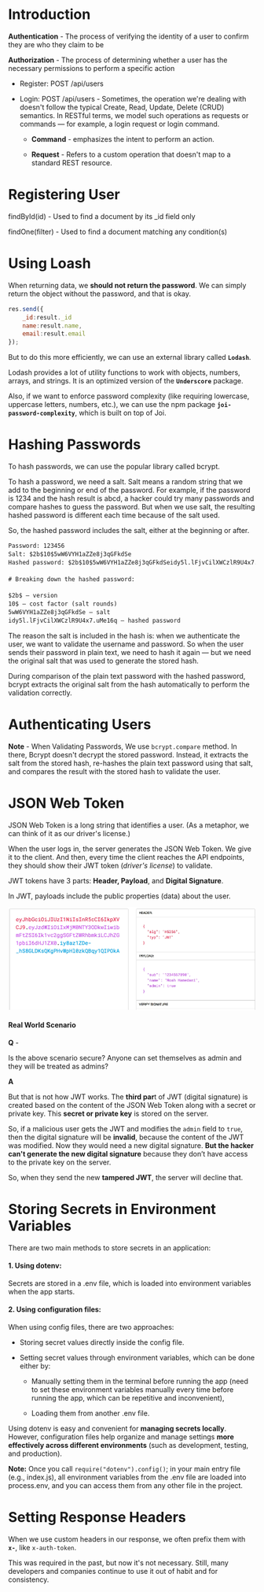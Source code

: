 # Introduction

**Authentication** - The process of verifying the identity of a user to confirm they are who they claim to be

**Authorization** - The process of determining whether a user has the necessary permissions to perform a specific action

- Register: POST /api/users

- Login: POST /api/users - Sometimes, the operation we're dealing with doesn't follow the typical Create, Read, Update, Delete (CRUD) semantics. In RESTful terms, we model such operations as requests or commands — for example, a login request or login command.

  - **Command** - emphasizes the intent to perform an action.

  - **Request** - Refers to a custom operation that doesn't map to a standard REST resource.

# Registering User

findById(id) - Used to find a document by its \_id field only

findOne(filter) - Used to find a document matching any condition(s)

# Using Loash

When returning data, we **should not return the password**. We can simply return the object without the password, and that is okay.

```javascript
res.send({
    _id:result._id
    name:result.name,
    email:result.email
});

```

But to do this more efficiently, we can use an external library called **`Lodash`**.

Lodash provides a lot of utility functions to work with objects, numbers, arrays, and strings. It is an optimized version of the **`Underscore`** package.

Also, if we want to enforce password complexity (like requiring lowercase, uppercase letters, numbers, etc.), we can use the npm package **`joi-password-complexity`**, which is built on top of Joi.

# Hashing Passwords

To hash passwords, we can use the popular library called bcrypt.

To hash a password, we need a salt. Salt means a random string that we add to the beginning or end of the password.
For example, if the password is 1234 and the hash result is abcd, a hacker could try many passwords and compare hashes to guess the password. But when we use salt, the resulting hashed password is different each time because of the salt used.

So, the hashed password includes the salt, either at the beginning or after.

```txt
Password: 123456
Salt: $2b$10$5wW6VYH1aZZe8j3qGFkdSe
Hashed password: $2b$10$5wW6VYH1aZZe8j3qGFkdSeidy5l.lFjvCilXWCzlR9U4x7.uMe16q

# Breaking down the hashed password:

$2b$ — version
10$ — cost factor (salt rounds)
5wW6VYH1aZZe8j3qGFkdSe — salt
idy5l.lFjvCilXWCzlR9U4x7.uMe16q — hashed password
```

The reason the salt is included in the hash is: when we authenticate the user, we want to validate the username and password. So when the user sends their password in plain text, we need to hash it again — but we need the original salt that was used to generate the stored hash.

During comparison of the plain text password with the hashed password, bcrypt extracts the original salt from the hash automatically to perform the validation correctly.

# Authenticating Users

**Note** - When Validating Passwords, We use `bcrypt.compare` method. In there, Bcrypt doesn't decrypt the stored password. Instead, it extracts the salt from the stored hash, re-hashes the plain text password using that salt, and compares the result with the stored hash to validate the user.

# JSON Web Token

JSON Web Token is a long string that identifies a user. (As a metaphor, we can think of it as our driver's license.)

When the user logs in, the server generates the JSON Web Token. We give it to the client. And then, every time the client reaches the API endpoints, they should show their JWT token (_driver's license_) to validate.

JWT tokens have 3 parts: **Header, Payload**, and **Digital Signature**.

In JWT, payloads include the public properties (data) about the user.

<img src="./Images/image-11.png" width="600">

#### Real World Scenario

**Q** -

Is the above scenario secure? Anyone can set themselves as admin and they will be treated as admins?

**A**

But that is not how JWT works. The **third par**t of JWT (digital signature) is created based on the content of the JSON Web Token along with a secret or private key. This **secret or private key** is stored on the server.

So, if a malicious user gets the JWT and modifies the `admin` field to `true`, then the digital signature will be **invalid**, because the content of the JWT was modified. Now they would need a new digital signature. **But the hacker can't generate the new digital signature** because they don’t have access to the private key on the server.

So, when they send the new **tampered JWT**, the server will decline that.

# Storing Secrets in Environment Variables

There are two main methods to store secrets in an application:

#### 1. Using dotenv:

Secrets are stored in a .env file, which is loaded into environment variables when the app starts.

#### 2. Using configuration files:

When using config files, there are two approaches:

- Storing secret values directly inside the config file.

- Setting secret values through environment variables, which can be done either by:

  - Manually setting them in the terminal before running the app (need to set these environment variables manually every time before running the app, which can be repetitive and inconvenient),

  - Loading them from another .env file.

Using dotenv is easy and convenient for **managing secrets locally**. However, configuration files help organize and manage settings **more effectively across different environments** (such as development, testing, and production).

**Note:** Once you call `require("dotenv").config()`; in your main entry file (e.g., index.js), all environment variables from the .env file are loaded into process.env, and you can access them from any other file in the project.

# Setting Response Headers

When we use custom headers in our response, we often prefix them with **`x-`**, like `x-auth-token`.

This was required in the past, but now it's not necessary. Still, many developers and companies continue to use it out of habit and for consistency.
